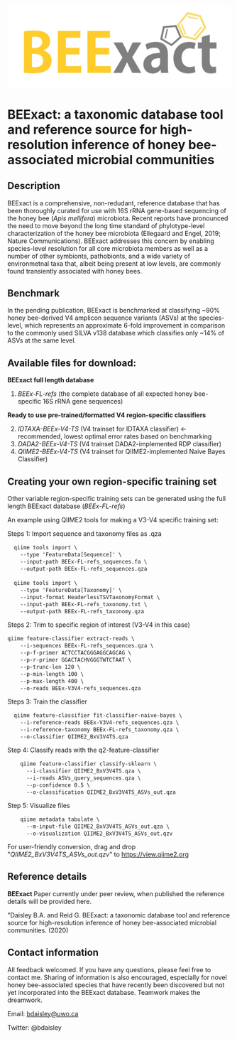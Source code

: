<p align="center"><img src="https://github.com/bdaisley/BEExact/blob/master/BEExact_logo.jpg" width="700"></p>

# BEExact: a taxonomic database tool and reference source for high-resolution inference of honey bee-associated microbial communities

## Description
BEExact is a comprehensive, non-redudant, reference database that has been thoroughly curated for use with 16S rRNA gene-based sequencing of the honey bee (<i>Apis mellifera</i>) microbiota. Recent reports have pronounced the need to move beyond the long time standard of phylotype-level characterization of the honey bee microbiota (Ellegaard and Engel, 2019; Nature Communications). BEExact addresses this concern by enabling species-level resolution for all core microbiota members as well as a number of other symbionts, pathobionts, and a wide variety of environmetnal taxa that, albeit being present at low levels, are commonly found transiently associated with honey bees. 

## Benchmark
In the pending publication, BEExact is benchmarked at classifying ~90% honey bee-derived V4 amplicon sequence variants (ASVs) at the species-level, which represents an approximate 6-fold improvement in comparison to the commonly used SILVA v138 database which classifies only ~14% of ASVs at the same level. 


## Available  files for download:

<b>BEExact full length database</b>
1. <i>BEEx-FL-refs</i> (the complete database of all expected honey bee-specific 16S rRNA gene sequences)

<b>Ready to use pre-trained/formatted V4 region-specific classifiers</b>

2. <i>IDTAXA-BEEx-V4-TS</i> (V4 trainset for IDTAXA classifier) <- recommended, lowest optimal error rates based on benchmarking
3. <i>DADA2-BEEx-V4-TS</i> (V4 trainset DADA2-implemented RDP classifier)
4. <i>QIIME2-BEEx-V4-TS</i> (V4 trainset for QIIME2-implemented Naive Bayes Classifier)


## Creating your own region-specific training set
Other variable region-specific training sets can be generated using the full length BEExact database (<i>BEEx-FL-refs</i>)

An example using QIIME2 tools for making a V3-V4 specific training set:

Steps 1: Import sequence and taxonomy files as .qza 
```
  qiime tools import \
    --type 'FeatureData[Sequence]' \
    --input-path BEEx-FL-refs_sequences.fa \
    --output-path BEEx-FL-refs_sequences.qza

  qiime tools import \
    --type 'FeatureData[Taxonomy]' \
    --input-format HeaderlessTSVTaxonomyFormat \
    --input-path BEEx-FL-refs_taxonomy.txt \
    --output-path BEEx-FL-refs_taxonomy.qza
```

Steps 2: Trim to specific region of interest (V3-V4 in this case)

```
qiime feature-classifier extract-reads \
    --i-sequences BEEx-FL-refs_sequences.qza \
    --p-f-primer ACTCCTACGGGAGGCAGCAG \
    --p-r-primer GGACTACHVGGGTWTCTAAT \
    --p-trunc-len 120 \
    --p-min-length 100 \
    --p-max-length 400 \
    --o-reads BEEx-V3V4-refs_sequences.qza
```

Steps 3: Train the classifier
```
  qiime feature-classifier fit-classifier-naive-bayes \
    --i-reference-reads BEEx-V3V4-refs_sequences.qza \
    --i-reference-taxonomy BEEx-FL-refs_taxonomy.qza \
    --o-classifier QIIME2_BxV3V4TS.qza
```

Step 4: Classify reads with the q2-feature-classifier
```
    qiime feature-classifier classify-sklearn \
      --i-classifier QIIME2_BxV3V4TS.qza \
      --i-reads ASVs_query_sequences.qza \
      --p-confidence 0.5 \
      --o-classification QIIME2_BxV3V4TS_ASVs_out.qza
```


Step 5: Visualize files
```
    qiime metadata tabulate \
      --m-input-file QIIME2_BxV3V4TS_ASVs_out.qza \
      --o-visualization QIIME2_BxV3V4TS_ASVs_out.qzv
```

For user-friendly conversion, drag and drop "<i>QIIME2_BxV3V4TS_ASVs_out.qzv</i>" to https://view.qiime2.org


## Reference details

<b>BEExact </b>
Paper currently under peer review, when published the reference details will be provided here.

"Daisley B.A. and Reid G. BEExact: a taxonomic database tool and reference source for high-resolution inference of honey bee-associated microbial communities. (2020)


## Contact information

All feedback welcomed. If you have any questions, please feel free to contact me. Sharing of information is also encouraged, especially for novel honey bee-associated species that have recently been discovered but not yet incorporated into the BEExact database. Teamwork makes the dreamwork.

Email:          bdaisley@uwo.ca

Twitter:        @bdaisley
